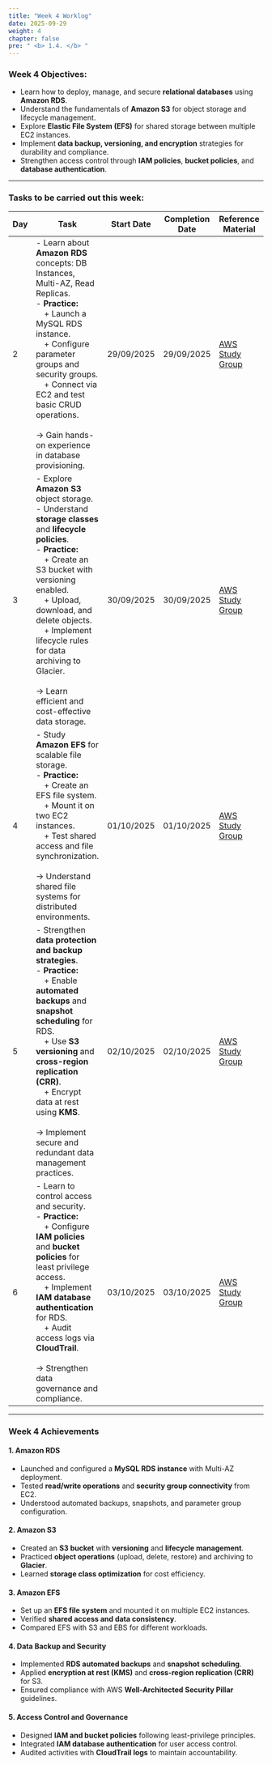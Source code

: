 ```yaml
---
title: "Week 4 Worklog"
date: 2025-09-29
weight: 4
chapter: false
pre: " <b> 1.4. </b> "
---
```


### Week 4 Objectives:

* Learn how to deploy, manage, and secure **relational databases** using **Amazon RDS**.  
* Understand the fundamentals of **Amazon S3** for object storage and lifecycle management.  
* Explore **Elastic File System (EFS)** for shared storage between multiple EC2 instances.  
* Implement **data backup, versioning, and encryption** strategies for durability and compliance.  
* Strengthen access control through **IAM policies**, **bucket policies**, and **database authentication**.

---

### Tasks to be carried out this week:

| Day | Task | Start Date | Completion Date | Reference Material |
|-----|------|-------------|------------------|--------------------|
| 2 | - Learn about **Amazon RDS** concepts: DB Instances, Multi-AZ, Read Replicas.<br>- **Practice:**<br>&emsp;+ Launch a MySQL RDS instance.<br>&emsp;+ Configure parameter groups and security groups.<br>&emsp;+ Connect via EC2 and test basic CRUD operations.<br><br>→ Gain hands-on experience in database provisioning. | 29/09/2025 | 29/09/2025 | [AWS Study Group](https://000019.awsstudygroup.com/) |
| 3 | - Explore **Amazon S3** object storage.<br>- Understand **storage classes** and **lifecycle policies**.<br>- **Practice:**<br>&emsp;+ Create an S3 bucket with versioning enabled.<br>&emsp;+ Upload, download, and delete objects.<br>&emsp;+ Implement lifecycle rules for data archiving to Glacier.<br><br>→ Learn efficient and cost-effective data storage. | 30/09/2025 | 30/09/2025 | [AWS Study Group](https://000020.awsstudygroup.com/) |
| 4 | - Study **Amazon EFS** for scalable file storage.<br>- **Practice:**<br>&emsp;+ Create an EFS file system.<br>&emsp;+ Mount it on two EC2 instances.<br>&emsp;+ Test shared access and file synchronization.<br><br>→ Understand shared file systems for distributed environments. | 01/10/2025 | 01/10/2025 | [AWS Study Group](https://000021.awsstudygroup.com/) |
| 5 | - Strengthen **data protection and backup strategies**.<br>- **Practice:**<br>&emsp;+ Enable **automated backups** and **snapshot scheduling** for RDS.<br>&emsp;+ Use **S3 versioning** and **cross-region replication (CRR)**.<br>&emsp;+ Encrypt data at rest using **KMS**.<br><br>→ Implement secure and redundant data management practices. | 02/10/2025 | 02/10/2025 | [AWS Study Group](https://000022.awsstudygroup.com/) |
| 6 | - Learn to control access and security.<br>- **Practice:**<br>&emsp;+ Configure **IAM policies** and **bucket policies** for least privilege access.<br>&emsp;+ Implement **IAM database authentication** for RDS.<br>&emsp;+ Audit access logs via **CloudTrail**.<br><br>→ Strengthen data governance and compliance. | 03/10/2025 | 03/10/2025 | [AWS Study Group](https://000023.awsstudygroup.com/) |

---

### Week 4 Achievements

#### 1. Amazon RDS
- Launched and configured a **MySQL RDS instance** with Multi-AZ deployment.  
- Tested **read/write operations** and **security group connectivity** from EC2.  
- Understood automated backups, snapshots, and parameter group configuration.  

#### 2. Amazon S3
- Created an **S3 bucket** with **versioning** and **lifecycle management**.  
- Practiced **object operations** (upload, delete, restore) and archiving to **Glacier**.  
- Learned **storage class optimization** for cost efficiency.  

#### 3. Amazon EFS
- Set up an **EFS file system** and mounted it on multiple EC2 instances.  
- Verified **shared access and data consistency**.  
- Compared EFS with S3 and EBS for different workloads.  

#### 4. Data Backup and Security
- Implemented **RDS automated backups** and **snapshot scheduling**.  
- Applied **encryption at rest (KMS)** and **cross-region replication (CRR)** for S3.  
- Ensured compliance with AWS **Well-Architected Security Pillar** guidelines.  

#### 5. Access Control and Governance
- Designed **IAM and bucket policies** following least-privilege principles.  
- Integrated **IAM database authentication** for user access control.  
- Audited activities with **CloudTrail logs** to maintain accountability.  
